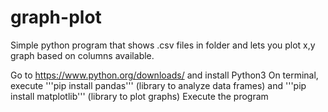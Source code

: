 # graph-plot
Simple python program that shows .csv files in folder and lets you plot x,y graph based on columns available.

Go to https://www.python.org/downloads/ and install Python3
On terminal, execute '''pip install pandas''' (library to analyze data frames) and '''pip install matplotlib''' (library to plot graphs)
Execute the program
